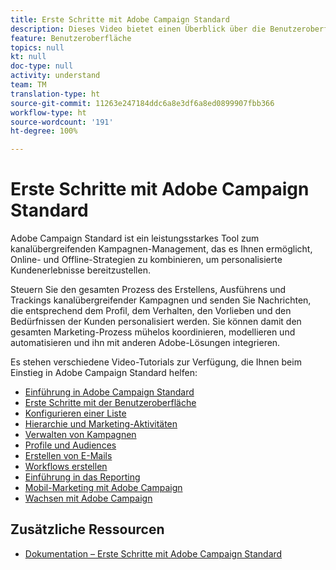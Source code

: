 ```yaml
---
title: Erste Schritte mit Adobe Campaign Standard
description: Dieses Video bietet einen Überblick über die Benutzeroberfläche von Adobe Campaign Standard sowie die wichtigsten Funktionen.
feature: Benutzeroberfläche
topics: null
kt: null
doc-type: null
activity: understand
team: TM
translation-type: ht
source-git-commit: 11263e247184ddc6a8e3df6a8ed0899907fbb366
workflow-type: ht
source-wordcount: '191'
ht-degree: 100%

---
```



# Erste Schritte mit Adobe Campaign Standard

Adobe Campaign Standard ist ein leistungsstarkes Tool zum kanalübergreifenden Kampagnen-Management, das es Ihnen ermöglicht, Online- und Offline-Strategien zu kombinieren, um personalisierte Kundenerlebnisse bereitzustellen.

Steuern Sie den gesamten Prozess des Erstellens, Ausführens und Trackings kanalübergreifender Kampagnen und senden Sie Nachrichten, die entsprechend dem Profil, dem Verhalten, den Vorlieben und den Bedürfnissen der Kunden personalisiert werden. Sie können damit den gesamten Marketing-Prozess mühelos koordinieren, modellieren und automatisieren und ihn mit anderen Adobe-Lösungen integrieren.

Es stehen verschiedene Video-Tutorials zur Verfügung, die Ihnen beim Einstieg in Adobe Campaign Standard helfen:

* [Einführung in Adobe Campaign Standard](/help/getting-started/adobe-campaign-standard-introduction.md)
* [Erste Schritte mit der Benutzeroberfläche](/help/getting-started/getting-started-with-the-ui.md)
* [Konfigurieren einer Liste](/help/getting-started/configure-a-list.md)
* [Hierarchie und Marketing-Aktivitäten](/help/getting-started/explore-hierarchy-and-marketing-activities.md)
* [Verwalten von Kampagnen](/help/getting-started/managing-campaigns.md)
* [Profile und Audiences](/help/getting-started/understanding-profiles-and-audiences.md)
* [Erstellen von E-Mails](https://experienceleague.adobe.com/docs/campaign-standard-learn/tutorials/communication-channels/email/create-email-from-homepage.html?lang=de) 
* [Workflows erstellen ](/help/managing-processes-and-data/creating-a-workflow.md)
* [Einführung in das Reporting](/help/getting-started/reporting-with-adobe-campaign-introduction.md)
* [Mobil-Marketing mit Adobe Campaign](/help/getting-started/mobile-marketing-with-adobe-campaign.md)
* [Wachsen mit Adobe Campaign](/help/getting-started/growing-with-adobe-campaign.md)

## Zusätzliche Ressourcen

* [Dokumentation – Erste Schritte mit Adobe Campaign Standard](https://docs.adobe.com/content/help/de-DE/campaign-standard/using/getting-started/about-campaign-standard.html)
